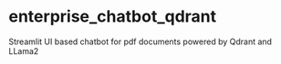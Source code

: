 # enterprise_chatbot_qdrant
Streamlit UI based chatbot for pdf documents powered by Qdrant and LLama2
